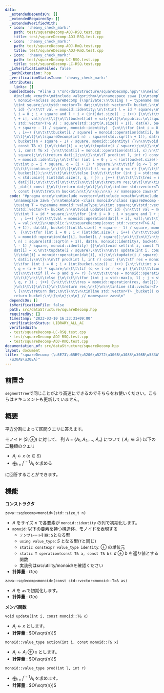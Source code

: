 ```yaml
---
data:
  _extendedDependsOn: []
  _extendedRequiredBy: []
  _extendedVerifiedWith:
  - icon: ':heavy_check_mark:'
    path: test/squareDecomp-AOJ-RSQ.test.cpp
    title: test/squareDecomp-AOJ-RSQ.test.cpp
  - icon: ':heavy_check_mark:'
    path: test/squareDecomp-AOJ-RmQ.test.cpp
    title: test/squareDecomp-AOJ-RmQ.test.cpp
  - icon: ':heavy_check_mark:'
    path: test/squareDecomp-LC-RSQ.test.cpp
    title: test/squareDecomp-LC-RSQ.test.cpp
  _isVerificationFailed: false
  _pathExtension: hpp
  _verificationStatusIcon: ':heavy_check_mark:'
  attributes:
    links: []
  bundledCode: "#line 2 \"src/dataStructure/squareDecomp.hpp\"\n\n#include <vector>\n\
    #include <cmath>\n#include <algorithm>\n\nnamespace zawa {\n\ntemplate <class\
    \ monoid>\nclass squareDecomp {\nprivate:\n\tusing T = typename monoid::valueType;\n\
    \tint square;\n\tstd::vector<T> dat;\n\tstd::vector<T> bucket;\n\n\tvoid update(int\
    \ id) {\n\t\tT val = monoid::identity;\n\t\tint l = id * square;\n\t\tfor (int\
    \ i = 0 ; i < square and l + i < (int)dat.size()  ; i++) {\n\t\t\tval = monoid::operation(dat[l\
    \ + i], val);\n\t\t}\n\t\tbucket[id] = val;\n\t}\n\npublic:\n\tsquareDecomp(const\
    \ std::vector<T>& A) : square(std::sqrt(A.size() + 1)), dat(A), bucket(((int)A.size()\
    \ + square - 1) / square, monoid::identity)  {\n\t\tfor (int i = 0 ; i < (int)dat.size()\
    \ ; i++) {\n\t\t\tbucket[i / square] = monoid::operation(dat[i], bucket[i / square]);\n\
    \t\t}\n\t}\n\tsquareDecomp(int n) : square(std::sqrt(n + 1)), dat(n, monoid::identity),\
    \ bucket((n + square - 1) / square, monoid::identity) {}\n\n\tvoid set(int i,\
    \ const T& x) {\n\t\tdat[i] = x;\n\t\tupdate(i / square);\n\t}\n\n\tT update(int\
    \ i, const T& x) {\n\t\tdat[i] = monoid::operation(dat[i], x);\n\t\tupdate(i /\
    \ square);\n\t\treturn dat[i];\n\t}\n\n\tT prod(int l, int r) const {\n\t\tT res\
    \ = monoid::identity;\n\t\tfor (int i = 0 ; i < (int)bucket.size() ; i++) {\n\t\
    \t\tint p = i * square, q = (i + 1) * square;\n\t\t\tif (q <= l or r <= p) {\n\
    \t\t\t\tcontinue;\n\t\t\t}\n\t\t\tif (l <= p and q <= r) {\n\t\t\t\tres = monoid::operation(res,\
    \ bucket[i]);\n\t\t\t}\n\t\t\telse {\n\t\t\t\tfor (int j = std::max(p, l) ; j\
    \ < std::min({ (int)dat.size(), q, r }) ; j++) {\n\t\t\t\t\tres = monoid::operation(res,\
    \ dat[j]);\n\t\t\t\t}\n\t\t\t}\n\t\t}\n\t\treturn res;\n\t}\n\n\tinline std::vector<T>\
    \ _dat() const {\n\t\treturn dat;\n\t}\n\t\n\tinline std::vector<T> _bucket()\
    \ const {\n\t\treturn bucket;\n\t}\n\n};\n\n} // namespace zawa\n"
  code: "#pragma once\n\n#include <vector>\n#include <cmath>\n#include <algorithm>\n\
    \nnamespace zawa {\n\ntemplate <class monoid>\nclass squareDecomp {\nprivate:\n\
    \tusing T = typename monoid::valueType;\n\tint square;\n\tstd::vector<T> dat;\n\
    \tstd::vector<T> bucket;\n\n\tvoid update(int id) {\n\t\tT val = monoid::identity;\n\
    \t\tint l = id * square;\n\t\tfor (int i = 0 ; i < square and l + i < (int)dat.size()\
    \  ; i++) {\n\t\t\tval = monoid::operation(dat[l + i], val);\n\t\t}\n\t\tbucket[id]\
    \ = val;\n\t}\n\npublic:\n\tsquareDecomp(const std::vector<T>& A) : square(std::sqrt(A.size()\
    \ + 1)), dat(A), bucket(((int)A.size() + square - 1) / square, monoid::identity)\
    \  {\n\t\tfor (int i = 0 ; i < (int)dat.size() ; i++) {\n\t\t\tbucket[i / square]\
    \ = monoid::operation(dat[i], bucket[i / square]);\n\t\t}\n\t}\n\tsquareDecomp(int\
    \ n) : square(std::sqrt(n + 1)), dat(n, monoid::identity), bucket((n + square\
    \ - 1) / square, monoid::identity) {}\n\n\tvoid set(int i, const T& x) {\n\t\t\
    dat[i] = x;\n\t\tupdate(i / square);\n\t}\n\n\tT update(int i, const T& x) {\n\
    \t\tdat[i] = monoid::operation(dat[i], x);\n\t\tupdate(i / square);\n\t\treturn\
    \ dat[i];\n\t}\n\n\tT prod(int l, int r) const {\n\t\tT res = monoid::identity;\n\
    \t\tfor (int i = 0 ; i < (int)bucket.size() ; i++) {\n\t\t\tint p = i * square,\
    \ q = (i + 1) * square;\n\t\t\tif (q <= l or r <= p) {\n\t\t\t\tcontinue;\n\t\t\
    \t}\n\t\t\tif (l <= p and q <= r) {\n\t\t\t\tres = monoid::operation(res, bucket[i]);\n\
    \t\t\t}\n\t\t\telse {\n\t\t\t\tfor (int j = std::max(p, l) ; j < std::min({ (int)dat.size(),\
    \ q, r }) ; j++) {\n\t\t\t\t\tres = monoid::operation(res, dat[j]);\n\t\t\t\t\
    }\n\t\t\t}\n\t\t}\n\t\treturn res;\n\t}\n\n\tinline std::vector<T> _dat() const\
    \ {\n\t\treturn dat;\n\t}\n\t\n\tinline std::vector<T> _bucket() const {\n\t\t\
    return bucket;\n\t}\n\n};\n\n} // namespace zawa\n"
  dependsOn: []
  isVerificationFile: false
  path: src/dataStructure/squareDecomp.hpp
  requiredBy: []
  timestamp: '2023-03-10 16:33:31+09:00'
  verificationStatus: LIBRARY_ALL_AC
  verifiedWith:
  - test/squareDecomp-LC-RSQ.test.cpp
  - test/squareDecomp-AOJ-RSQ.test.cpp
  - test/squareDecomp-AOJ-RmQ.test.cpp
documentation_of: src/dataStructure/squareDecomp.hpp
layout: document
title: "squareDecomp (\u5E73\u65B9\u5206\u5272\u306B\u3088\u308B\u533A\u9593\u30AF\
  \u30A8\u30EA)"
---
```


## 前置き

`segmentTree`で同じことがより高速にできるのでそちらをお使いください。こちらはドキュメントも更新していません。

## 概要

平方分割によって区間クエリに答えます。

モノイド $(S, \oplus)$ に対して、 列 $A\ =\ \{ A_1, A_2, \dots,\ A_n\}$ について ( $A_i\ \in S$ ) 以下の二種類のクエリ

- $A_i\ \leftarrow\ x\ (x\in S)$
- $\displaystyle \bigoplus_{i = l}^{r - 1} A_i$ を求める

に回答することができます。


## 機能

**コンストラクタ**

`zawa::sqdecomp<monoid>(std::size_t n)`
- $A$ をサイズ $n$ で各要素が `monoid::identity` の列で初期化します。
- `monoid`: 以下の要素を持つ構造体、モノイドを表現する
	- `テンプレート引数`: `S`となる型
	- `using value_type`: $S$ となる型(`T`と同じ)
	- `static constexpr value_type identity`: $\oplus$ の単位元
	- `static T operation(const T& a, const T& b)`: $a\  \oplus\ b$ を返り値とする関数
	- 実装例はsrc/utility/monoid/を確認ください
- **計算量** : $O(n)$

`zawa::sqdecomp<monoid>(const std::vector<monoid::T>& as)`
- $A$ を `as`で初期化します。
- **計算量** : $O(n)$

**メンバ関数**

`void update(int i, const monoid::T& x)`
- $A_i\ \leftarrow\ x$ とします。
- **計算量** : $O(\sqrt{n})$

`monoid::value_type action(int i, const monoid::T& x)`
- $A_i\ \leftarrow\ A_i\ \oplus\ x$ とします。
- **計算量** : $O(\sqrt{n})$

`monoid::value_type prod(int l, int r)`
- $\displaystyle \bigoplus_{i = l}^{r - 1} A_i$ を求めます。
- **計算量** : $O(\sqrt{n})$
